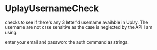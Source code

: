 # UplayUsernameCheck
checks to see if there's any 3 letter'd username available in Uplay. The username are not case sensitive as the case is neglected by the API I am using.


enter your email and password the auth command as strings.
